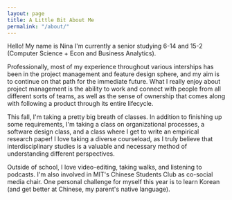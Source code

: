 ```yaml
---
layout: page
title: A Little Bit About Me
permalink: "/about/"
---
```


Hello! My name is Nina I'm currently a senior studying 6-14 and 15-2 (Computer Science + Econ and Business Analytics). 

Professionally, most of my experience throughout various interships has been in the 
project management and feature design sphere, and my aim is to continue on that path for the immediate future. What I really enjoy about project management is the ability to work and connect with people from all different sorts of teams, as well as the sense of ownership that comes along with following a product through its entire lifecycle.

This fall, I'm taking a pretty big breath of classes. In addition to finishing up some requirements, I'm taking a class on organizational processes, a software design class, and a class where I get to write an empirical research paper! I love taking a diverse courseload, as I truly believe that interdisciplinary studies is a valuable and necessary method of understanding different perspectives.

Outside of school, I love video-editing, taking walks, and listening to podcasts. I'm also involved in MIT's Chinese Students Club as co-social media chair. One personal challenge for myself this year is to learn Korean (and get better at Chinese, my parent's native language).